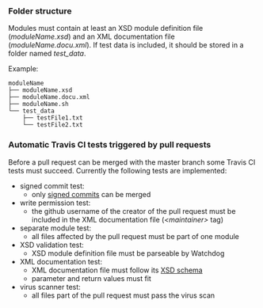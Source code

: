 ### Folder structure

Modules must contain at least an XSD module definition file (*moduleName.xsd*) and an XML documentation file (*moduleName.docu.xml*).
If test data is included, it should be stored in a folder named *test_data*.

Example:

    moduleName
    ├── moduleName.xsd
    ├── moduleName.docu.xml
    ├── moduleName.sh
    └── test_data
        ├── testFile1.txt
        └── testFile2.txt
   
### Automatic Travis CI tests triggered by pull requests

Before a pull request can be merged with the master branch some Travis CI tests must succeed.
Currently the following tests are implemented:

- signed commit test: 
  - only [signed commits](https://help.github.com/en/articles/signing-commits) can be merged 
- write permission test:
  - the github username of the creator of the pull request must be included in the XML documentation file (*\<maintainer\>* tag)
- separate module test: 
  - all files affected by the pull request must be part of one module
- XSD validation test: 
  - XSD module definition file must be parseable by Watchdog
- XML documentation test:   
  - XML documentation file must follow its [XSD schema](https://github.com/watchdog-wms/watchdog-wms/blob/master/xsd/documentation.xsd)
  - parameter and return values must fit 
- virus scanner test: 
  - all files part of the pull request must pass the virus scan
